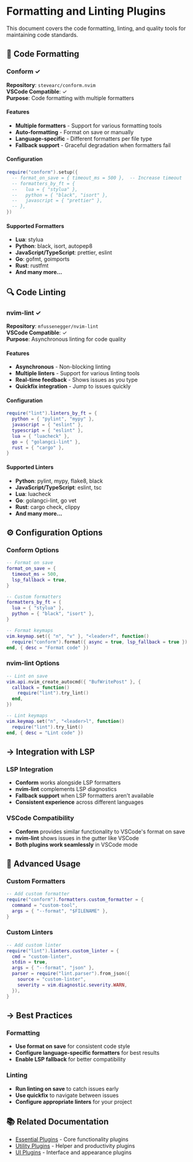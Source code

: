 # Formatting and Linting Plugins

This document covers the code formatting, linting, and quality tools for maintaining code standards.

## 🎨 Code Formatting

### Conform ✓
**Repository**: `stevearc/conform.nvim`  
**VSCode Compatible**: ✓  
**Purpose**: Code formatting with multiple formatters

#### Features
- **Multiple formatters** - Support for various formatting tools
- **Auto-formatting** - Format on save or manually
- **Language-specific** - Different formatters per file type
- **Fallback support** - Graceful degradation when formatters fail

#### Configuration
```lua
require("conform").setup({
  -- format_on_save = { timeout_ms = 500 },  -- Increase timeout
  -- formatters_by_ft = {
  --   lua = { "stylua" },
  --   python = { "black", "isort" },
  --   javascript = { "prettier" },
  -- },
})
```

#### Supported Formatters
- **Lua**: stylua
- **Python**: black, isort, autopep8
- **JavaScript/TypeScript**: prettier, eslint
- **Go**: gofmt, goimports
- **Rust**: rustfmt
- **And many more...**

## 🔍 Code Linting

### nvim-lint ✓
**Repository**: `mfussenegger/nvim-lint`  
**VSCode Compatible**: ✓  
**Purpose**: Asynchronous linting for code quality

#### Features
- **Asynchronous** - Non-blocking linting
- **Multiple linters** - Support for various linting tools
- **Real-time feedback** - Shows issues as you type
- **Quickfix integration** - Jump to issues quickly

#### Configuration
```lua
require("lint").linters_by_ft = {
  python = { "pylint", "mypy" },
  javascript = { "eslint" },
  typescript = { "eslint" },
  lua = { "luacheck" },
  go = { "golangci-lint" },
  rust = { "cargo" },
}
```

#### Supported Linters
- **Python**: pylint, mypy, flake8, black
- **JavaScript/TypeScript**: eslint, tsc
- **Lua**: luacheck
- **Go**: golangci-lint, go vet
- **Rust**: cargo check, clippy
- **And many more...**

## ⚙ Configuration Options

### Conform Options
```lua
-- Format on save
format_on_save = {
  timeout_ms = 500,
  lsp_fallback = true,
}

-- Custom formatters
formatters_by_ft = {
  lua = { "stylua" },
  python = { "black", "isort" },
}

-- Format keymaps
vim.keymap.set({ "n", "v" }, "<leader>f", function()
  require("conform").format({ async = true, lsp_fallback = true })
end, { desc = "Format code" })
```

### nvim-lint Options
```lua
-- Lint on save
vim.api.nvim_create_autocmd({ "BufWritePost" }, {
  callback = function()
    require("lint").try_lint()
  end,
})

-- Lint keymaps
vim.keymap.set("n", "<leader>l", function()
  require("lint").try_lint()
end, { desc = "Lint code" })
```

## → Integration with LSP

### LSP Integration
- **Conform** works alongside LSP formatters
- **nvim-lint** complements LSP diagnostics
- **Fallback support** when LSP formatters aren't available
- **Consistent experience** across different languages

### VSCode Compatibility
- **Conform** provides similar functionality to VSCode's format on save
- **nvim-lint** shows issues in the gutter like VSCode
- **Both plugins work seamlessly** in VSCode mode

## 🔧 Advanced Usage

### Custom Formatters
```lua
-- Add custom formatter
require("conform").formatters.custom_formatter = {
  command = "custom-tool",
  args = { "--format", "$FILENAME" },
}
```

### Custom Linters
```lua
-- Add custom linter
require("lint").linters.custom_linter = {
  cmd = "custom-linter",
  stdin = true,
  args = { "--format", "json" },
  parser = require("lint.parser").from_json({
    source = "custom-linter",
    severity = vim.diagnostic.severity.WARN,
  }),
}
```

## → Best Practices

### Formatting
- **Use format on save** for consistent code style
- **Configure language-specific formatters** for best results
- **Enable LSP fallback** for better compatibility

### Linting
- **Run linting on save** to catch issues early
- **Use quickfix** to navigate between issues
- **Configure appropriate linters** for your project

## 📚 Related Documentation

- [Essential Plugins](essential.md) - Core functionality plugins
- [Utility Plugins](utilities.md) - Helper and productivity plugins
- [UI Plugins](ui.md) - Interface and appearance plugins
